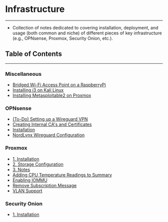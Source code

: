 # Infrastructure
---
- Collection of notes dedicated to covering installation, deployment, and usage (both common and niche) of different pieces of key infrastructure (e.g., OPNsense, Proxmox, Security Onion, etc.).
## Table of Contents
---
### Miscellaneous
- [Bridged Wi-Fi Access Point on a RaspberryPi](./Miscellaneous/Bridged%20Wi-Fi%20Access%20Point%20on%20a%20RaspberryPi.md)
- [Installing i3 on Kali Linux](./Miscellaneous/Installing%20i3%20on%20Kali%20Linux.md)
- [Installing Metasploitable2 on Proxmox](./Miscellaneous/Installing%20Metasploitable2%20on%20Proxmox.md)
### OPNsense
- [(To-Do) Setting up a Wireguard VPN](./OPNsense/(To-Do)%20Setting%20up%20a%20Wireguard%20VPN.md)
- [Creating Internal CA's and Certificates](./OPNsense/Creating%20Internal%20CA's%20and%20Certificates.md)
- [Installation](./OPNsense/Installation.md)
- [NordLynx Wireguard Configuration](./OPNsense/NordLynx%20Wireguard%20Configuration.md)
### Proxmox
- [1. Installation](./Proxmox/1.%20Installation.md)
- [2. Storage Configuration](./Proxmox/2.%20Storage%20Configuration.md)
- [3. Notes](./Proxmox/3.%20Notes.md)
- [Adding CPU Temperature Readings to Summary](./Proxmox/Adding%20CPU%20Temperature%20Readings%20to%20Summary.md)
- [Enabling IOMMU](./Proxmox/Enabling%20IOMMU.md)
- [Remove Subscription Message](./Proxmox/Remove%20Subscription%20Message.md)
- [VLAN Support](./Proxmox/VLAN%20Support.md)
### Security Onion
- [1. Installation](./Security%20Onion/1.%20Installation.md)
